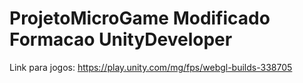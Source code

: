# ProjetoMicroGame Modificado Formacao UnityDeveloper
 

 Link para jogos: https://play.unity.com/mg/fps/webgl-builds-338705
